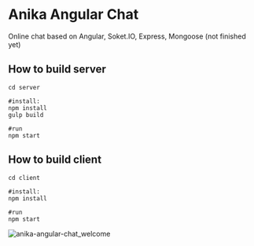 # Anika Angular Chat
Online chat based on Angular, Soket.IO, Express, Mongoose (not finished yet)

## How to build server

```
cd server

#install:
npm install  
gulp build 
 
#run
npm start
```

## How to build client

```
cd client

#install:
npm install  
 
#run
npm start
```

![anika-angular-chat_welcome](https://user-images.githubusercontent.com/33197158/50926711-55c58480-145e-11e9-9b4b-b8155dd03332.png)